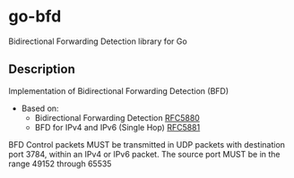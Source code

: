 # go-bfd

Bidirectional Forwarding Detection library for Go

## Description

Implementation of Bidirectional Forwarding Detection (BFD)

* Based on:
  * Bidirectional Forwarding Detection [RFC5880](http://tools.ietf.org/html/rfc5880)
  * BFD for IPv4 and IPv6 (Single Hop) [RFC5881](http://tools.ietf.org/html/rfc5881)

BFD Control packets MUST be transmitted in UDP packets with
destination port 3784, within an IPv4 or IPv6 packet.  The source
port MUST be in the range 49152 through 65535
